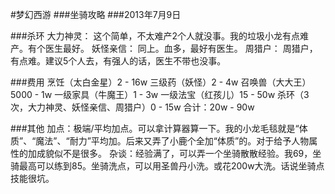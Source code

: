 #梦幻西游
###坐骑攻略
###2013年7月9日

###杀环
	大力神灵：
		这个简单，不太难产2个人就没事。我的垃圾小龙有点难产。有个医生最好。
	妖怪亲信：
		同上。血多，最好有医生。
	周猎户：
		周猎户，有点难。建议5个人去，有强人的话，医生不带也没事。

###费用
	烹饪（太白金星）2 - 16w
	三级药（妖怪）2 - 4w
	召唤兽（大大王）5000 - 1w
	一级家具（牛魔王）1 - 3w
	一级法宝（红孩儿）15 - 50w
	杀环（3次，大力神灵、妖怪亲信、周猎户）0 - 15w
	合计：20w - 90w

###其他
	加点：极端/平均加点。可以拿计算器算一下。我的小龙毛毯就是“体质”、“魔法”、“耐力”平均加。后来又弄了小鹿个全加“体质”的。对于给予人物属性的加成貌似不是很多。
	杂谈：经验满了，可以弄一个坐骑散散经验。我69，坐骑最高可以练到85。坐骑洗点，可以用圣兽丹小洗。或花200w大洗。话说坐骑点技能很坑。